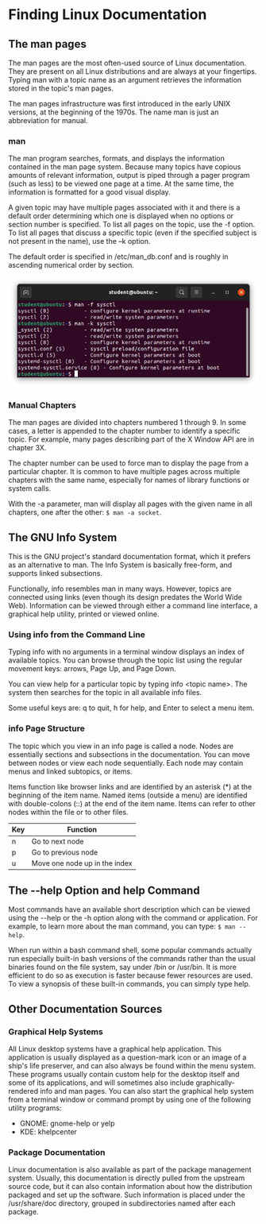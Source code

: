 # Finding Linux Documentation

## The man pages
The man pages are the most often-used source of Linux documentation. They are present on all Linux distributions and are always at your fingertips. Typing man with a topic name as an argument retrieves the information stored in the topic's man pages.

The man pages infrastructure was first introduced in the early UNIX versions, at the beginning of the 1970s. The name man is just an abbreviation for manual.

### man
The man program searches, formats, and displays the information contained in the man page system. Because many topics have copious amounts of relevant information, output is piped through a pager program (such as less) to be viewed one page at a time. At the same time, the information is formatted for a good visual display.

A given topic may have multiple pages associated with it and there is a default order determining which one is displayed when no options or section number is specified. To list all pages on the topic, use the -f option. To list all pages that discuss a specific topic (even if the specified subject is not present in the name), use the –k option.

The default order is specified in /etc/man_db.conf and is roughly in ascending numerical order by section.

![](images/8.1.1.png)

### Manual Chapters
The man pages are divided into chapters numbered 1 through 9. In some cases, a letter is appended to the chapter number to identify a specific topic. For example, many pages describing part of the X Window API are in chapter 3X.

The chapter number can be used to force man to display the page from a particular chapter. It is common to have multiple pages across multiple chapters with the same name, especially for names of library functions or system calls.

With the -a parameter, man will display all pages with the given name in all chapters, one after the other: `$ man -a socket`.

## The GNU Info System
This is the GNU project's standard documentation format, which it prefers as an alternative to man. The Info System is basically free-form, and supports linked subsections.

Functionally, info resembles man in many ways. However, topics are connected using links (even though its design predates the World Wide Web). Information can be viewed through either a command line interface, a graphical help utility, printed or viewed online.

### Using info from the Command Line
Typing info with no arguments in a terminal window displays an index of available topics. You can browse through the topic list using the regular movement keys: arrows, Page Up, and Page Down.

You can view help for a particular topic by typing info \<topic name\>. The system then searches for the topic in all available info files.

Some useful keys are: q to quit, h for help, and Enter to select a menu item.

### info Page Structure
The topic which you view in an info page is called a node. Nodes are essentially sections and subsections in the documentation. You can move between nodes or view each node sequentially. Each node may contain menus and linked subtopics, or items.

Items function like browser links and are identified by an asterisk (*) at the beginning of the item name. Named items (outside a menu) are identified with double-colons (::) at the end of the item name. Items can refer to other nodes within the file or to other files. 

| Key | Function |
| --- | ----------------------------- |
|  n  | Go to next node |
|  p  | Go to previous node |
|  u  | Move one node up in the index |

## The --help Option and help Command
Most commands have an available short description which can be viewed using the --help or the -h option along with the command or application. For example, to learn more about the man command, you can type: `$ man --help`.

When run within a bash command shell, some popular commands actually run especially built-in bash versions of the commands rather than the usual binaries found on the file system, say under /bin or /usr/bin. It is more efficient to do so as execution is faster because fewer resources are used. To view a synopsis of these built-in commands, you can simply type help. 

## Other Documentation Sources

### Graphical Help Systems
All Linux desktop systems have a graphical help application. This application is usually displayed as a question-mark icon or an image of a ship's life preserver, and can also always be found within the menu system. These programs usually contain custom help for the desktop itself and some of its applications, and will sometimes also include graphically-rendered info and man pages. You can also start the graphical help system from a terminal window or command prompt by using one of the following utility programs:

- GNOME: gnome-help or yelp
- KDE: khelpcenter

### Package Documentation
Linux documentation is also available as part of the package management system. Usually, this documentation is directly pulled from the upstream source code, but it can also contain information about how the distribution packaged and set up the software. Such information is placed under the /usr/share/doc directory, grouped in subdirectories named after each package.
